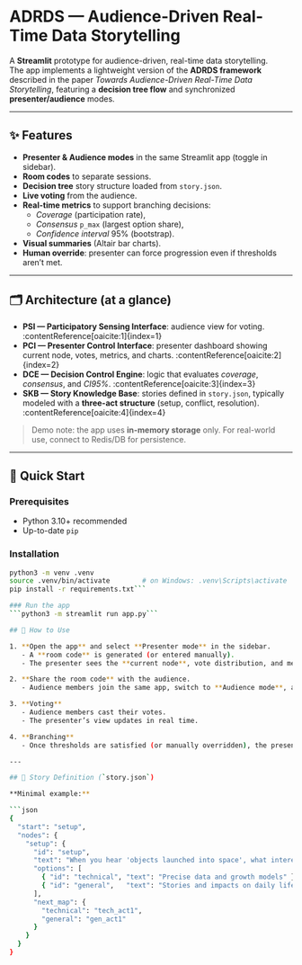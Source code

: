 # ADRDS — Audience-Driven Real-Time Data Storytelling

A **Streamlit** prototype for audience-driven, real-time data storytelling.  
The app implements a lightweight version of the **ADRDS framework** described in the paper *Towards Audience-Driven Real-Time Data Storytelling*, featuring a **decision tree flow** and synchronized **presenter/audience** modes.

---

## ✨ Features

- **Presenter & Audience modes** in the same Streamlit app (toggle in sidebar).
- **Room codes** to separate sessions.
- **Decision tree** story structure loaded from `story.json`.
- **Live voting** from the audience.
- **Real-time metrics** to support branching decisions:
  - *Coverage* (participation rate),
  - *Consensus* `p_max` (largest option share),
  - *Confidence interval* 95% (bootstrap).
- **Visual summaries** (Altair bar charts).
- **Human override**: presenter can force progression even if thresholds aren’t met.

---

## 🗂 Architecture (at a glance)

- **PSI — Participatory Sensing Interface**: audience view for voting. :contentReference[oaicite:1]{index=1}  
- **PCI — Presenter Control Interface**: presenter dashboard showing current node, votes, metrics, and charts. :contentReference[oaicite:2]{index=2}  
- **DCE — Decision Control Engine**: logic that evaluates *coverage*, *consensus*, and *CI95%*. :contentReference[oaicite:3]{index=3}  
- **SKB — Story Knowledge Base**: stories defined in `story.json`, typically modeled with a **three-act structure** (setup, conflict, resolution). :contentReference[oaicite:4]{index=4}  

> Demo note: the app uses **in-memory storage** only. For real-world use, connect to Redis/DB for persistence.

---

## 🚀 Quick Start

### Prerequisites
- Python 3.10+ recommended
- Up-to-date `pip`

### Installation
```bash
python3 -m venv .venv
source .venv/bin/activate        # on Windows: .venv\Scripts\activate
pip install -r requirements.txt```

### Run the app
```python3 -m streamlit run app.py```

## 🧭 How to Use

1. **Open the app** and select **Presenter mode** in the sidebar.  
   - A **room code** is generated (or entered manually).  
   - The presenter sees the **current node**, vote distribution, and metrics.

2. **Share the room code** with the audience.  
   - Audience members join the same app, switch to **Audience mode**, and enter the room code.

3. **Voting**  
   - Audience members cast their votes.  
   - The presenter’s view updates in real time.

4. **Branching**  
   - Once thresholds are satisfied (or manually overridden), the presenter advances to the next node in the **decision tree** (`story.json`).

---

## 📄 Story Definition (`story.json`)

**Minimal example:**

```json
{
  "start": "setup",
  "nodes": {
    "setup": {
      "id": "setup",
      "text": "When you hear 'objects launched into space', what interests you most?",
      "options": [
        { "id": "technical", "text": "Precise data and growth models" },
        { "id": "general",   "text": "Stories and impacts on daily life" }
      ],
      "next_map": {
        "technical": "tech_act1",
        "general": "gen_act1"
      }
    }
  }
}

